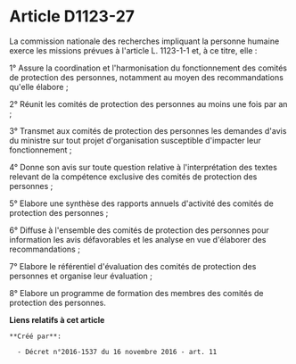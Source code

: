 # Article D1123-27

La commission nationale des recherches impliquant la personne humaine exerce les missions prévues à l'article L. 1123-1-1 et,
à ce titre, elle : 

1° Assure la coordination et l'harmonisation du fonctionnement des comités de protection des personnes, notamment au moyen
des recommandations qu'elle élabore ; 

2° Réunit les comités de protection des personnes au moins une fois par an ; 

3° Transmet aux comités de protection des personnes les demandes d'avis du ministre sur tout projet d'organisation
susceptible d'impacter leur fonctionnement ; 

4° Donne son avis sur toute question relative à l'interprétation des textes relevant de la compétence exclusive des comités
de protection des personnes ; 

5° Elabore une synthèse des rapports annuels d'activité des comités de protection des personnes ; 

6° Diffuse à l'ensemble des comités de protection des personnes pour information les avis défavorables et les analyse en vue
d'élaborer des recommandations ; 

7° Elabore le référentiel d'évaluation des comités de protection des personnes et organise leur évaluation ; 

8° Elabore un programme de formation des membres des comités de protection des personnes.

**Liens relatifs à cet article**

	**Créé par**:

	  - Décret n°2016-1537 du 16 novembre 2016 - art. 11
